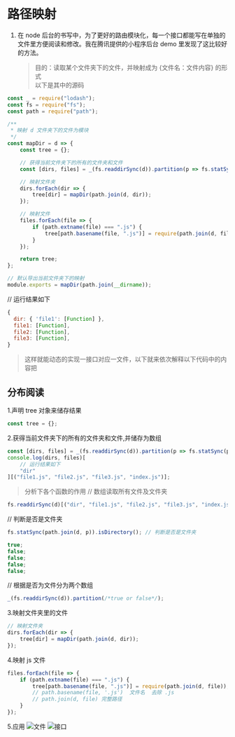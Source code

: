 # 路径映射

1. 在 node 后台的书写中，为了更好的路由模块化，每一个接口都能写在单独的文件里方便阅读和修改。我在腾讯提供的小程序后台 demo 里发现了这比较好的方法。
    > 目的：读取某个文件夹下的文件，并映射成为 {文件名：文件内容} 的形式  
    > 以下是其中的源码

```js
const _ = require("lodash");
const fs = require("fs");
const path = require("path");

/**
 * 映射 d 文件夹下的文件为模块
 */
const mapDir = d => {
    const tree = {};

    // 获得当前文件夹下的所有的文件夹和文件
    const [dirs, files] = _(fs.readdirSync(d)).partition(p => fs.statSync(path.join(d, p)).isDirectory());

    // 映射文件夹
    dirs.forEach(dir => {
        tree[dir] = mapDir(path.join(d, dir));
    });

    // 映射文件
    files.forEach(file => {
        if (path.extname(file) === ".js") {
            tree[path.basename(file, ".js")] = require(path.join(d, file));
        }
    });

    return tree;
};

// 默认导出当前文件夹下的映射
module.exports = mapDir(path.join(__dirname));
```

// 运行结果如下

```js
{
  dir: { 'file1': [Function] },
  file1: [Function],
  file2: [Function],
  file3: [Function],
}
```

> 这样就能动态的实现一接口对应一文件，以下就来依次解释以下代码中的内容把

## 分布阅读

1.声明 tree 对象来储存结果

```js
const tree = {};
```

2.获得当前文件夹下的所有的文件夹和文件,并储存为数组

```js
const [dirs, files] = _(fs.readdirSync(d)).partition(p => fs.statSync(path.join(d, p)).isDirectory());
console.log(dirs, files)[
    // 运行结果如下
    "dir"
][("file1.js", "file2.js", "file3.js", "index.js")];
```

> 分析下各个函数的作用
> // 数组读取所有文件及文件夹

```js
fs.readdirSync(d)[("dir", "file1.js", "file2.js", "file3.js", "index.js")]; // 数组读取所有文件及文件夹
```

// 判断是否是文件夹

```js
fs.statSync(path.join(d, p)).isDirectory(); // 判断是否是文件夹

true;
false;
false;
false;
false;
```

// 根据是否为文件分为两个数组

```js
_(fs.readdirSync(d)).partition(/*true or false*/);
```

3.映射文件夹里的文件

```js
// 映射文件夹
dirs.forEach(dir => {
    tree[dir] = mapDir(path.join(d, dir));
});
```

4.映射 js 文件

```js
files.forEach(file => {
    if (path.extname(file) === ".js") {
        tree[path.basename(file, ".js")] = require(path.join(d, file));
        // path.basename(file, '.js')  文件名  去除 .js
        // path.join(d, file) 完整路径
    }
});
```

5.应用
![文件](https://i.loli.net/2018/09/09/5b949ab716d62.png)
![接口](https://i.loli.net/2018/09/09/5b949ab74e380.png)
